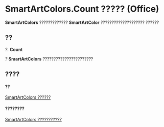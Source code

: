 
# SmartArtColors.Count ????? (Office)

 **SmartArtColors** ????????????? **SmartArtColor** ???????????????????? ??????


## ??

 _?_. **Count**

 _?_ **SmartArtColors** ???????????????????????


## ????


#### ??


[SmartArtColors ??????](a1929517-b1fb-c6fe-b6db-03f7ef1ef894.md)
#### ????????


[SmartArtColors ???????????](http://msdn.microsoft.com/library/c371e814-7621-2c01-c0fe-93003892646f%28Office.15%29.aspx)